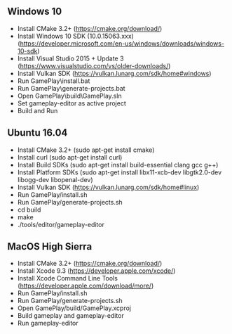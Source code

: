 Windows 10
----------
- Install CMake 3.2+                         (https://cmake.org/download/)
- Install Windows 10 SDK (10.0.15063.xxx)    (https://developer.microsoft.com/en-us/windows/downloads/windows-10-sdk)
- Install Visual Studio 2015 + Update 3      (https://www.visualstudio.com/vs/older-downloads/)
- Install Vulkan SDK                         (https://vulkan.lunarg.com/sdk/home#windows)
- Run GamePlay\install.bat
- Run GamePlay\generate-projects.bat
- Open GamePlay\build\GamePlay.sln
- Set gameplay-editor as active project
- Build and Run

Ubuntu 16.04
------------
- Install CMake 3.2+                        (sudo apt-get install cmake)
- Install curl                              (sudo apt-get install curl)
- Install Build SDKs                        (sudo apt-get install build-essential clang gcc g++)
- Install Platform SDKs                     (sudo apt-get install libx11-xcb-dev libgtk2.0-dev libogg-dev libopenal-dev)
- Install Vulkan SDK                        (https://vulkan.lunarg.com/sdk/home#linux)
- Run GamePlay/install.sh
- Run GamePlay/generate-projects.sh
- cd build
- make
- ./tools/editor/gameplay-editor

MacOS High Sierra
-----------------
- Install CMake 3.2+                        (https://cmake.org/download/)
- Install Xcode 9.3                         (https://developer.apple.com/xcode/)
- Install Xcode Command Line Tools          (https://developer.apple.com/download/more/)
- Run GamePlay/install.sh
- Run GamePlay/generate-projects.sh
- Open GamePlay/build/GamePlay.xcproj
- Build gameplay and gameplay-editor
- Run gameplay-editor
